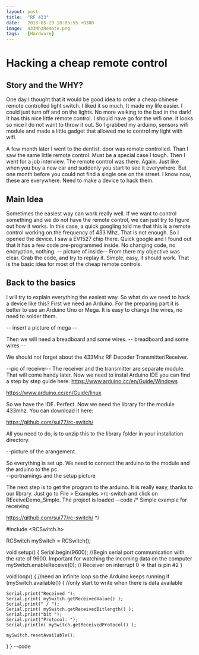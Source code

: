 ```yaml
---
layout: post
title:  "RF 433"
date:   2018-05-29 18:05:55 +0300
image:  433MhzRemote.png
tags:   [Hardware]
---
```

<h1>Hacking a cheap remote control</h1>
<h2>Story and the WHY?</h2>

One day I thought that it would be good idea to order a cheap chinese remote controlled  light switch. I liked it so much, It made my life easier. I could just turn off and on the lights. No more walking to the bad in the dark! It has this nice little remote control. I should have go for the wifi one. It looks so nice I do not want to throw it out. So I grabbed my arduino, sensors wifi module and made a little gadget that allowed me to control my light with wifi. 

A few month later I went to the dentist. door was remote controlled. Than I saw the same little remote control. Must be a special case I tough. Then I went for a job interview. The remote control was there. Again. Just like when you buy a new car and suddenly you start to see it everywhere. But one month before you could not find a single one on the street. I know now, these are everywhere. Need to make a device to hack them. 

<h2>Main Idea</h2>
Sometimes the easiest way can work really well. If we want to control something and we do not have the remote control, we can just try to figure out how it works. In this case, a quick googling told me that this is a remote control working on the frequency of 433 Mhz. That is not enough. So I opened the device. I saw a EV1527 chip there. Quick google and I found out that it has a few code pre-programmed inside. No changing code, no encryption, nothing.
-- picture of inside--
From there my objective was clear. Grab the code, and try to replay it. Simple, easy, it should work. That is the basic idea for most of the cheap remote controls.


<h2>Back to the basics</h2>
I will try to explain everything the easiest way. So what do we need to hack a device like this? First we need an Arduino. For the preparing part it is better to use an Arduino Uno or Mega. It is easy to change the wires, no need to solder them.


-- insert a picture of mega --


Then we will need a breadboard and some wires.
-- breadboard and some wires -- 

We should not forget about the 433Mhz RF Decoder Transmitter/Receiver.

--pic of receiver--
The receiver and the transmitter are separate module. That will come handy later.
Now we need to instal Arduino IDE you can find a step by step guide here:
https://www.arduino.cc/en/Guide/Windows

https://www.arduino.cc/en/Guide/linux

So we have the IDE. Perfect. Now we  need the library for the module 433mhz. You can download it here: 

https://github.com/sui77/rc-switch/

All you need to do, is to unzip this to the library folder in your installation directory.

--picture of the arangement.

So everything is set up. We need to connect the arduino to the module and the arduino to the pc.  
--portnamings and the setup picture

The next step is to get the program to the arduino. It is really easy, thanks to our library. Just go to File > Examples >rc-switch and click on REceiveDemo_Simple. The project is loaded
--code
/*
  Simple example for receiving
 
  https://github.com/sui77/rc-switch/
*/

#include <RCSwitch.h>

RCSwitch mySwitch = RCSwitch(); 

void setup() {
  Serial.begin(9600); //Begin serial port communication with the rate of 9600. Important for watching the incoming data on the computer
  mySwitch.enableReceive(0);  // Receiver on interrupt 0 => that is pin #2
}

void loop() { //need an infinite loop so the Arduino keeps running
  if (mySwitch.available()) { //only start to write when there is data available
    
    Serial.print("Received ");  
    Serial.print( mySwitch.getReceivedValue() ); 
    Serial.print(" / ");
    Serial.print( mySwitch.getReceivedBitlength() );
    Serial.print("bit ");
    Serial.print("Protocol: ");
    Serial.println( mySwitch.getReceivedProtocol() );

    mySwitch.resetAvailable();
  }
}
--code


